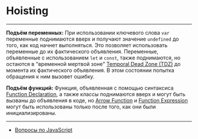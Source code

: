# Hoisting

---

**Подъём переменных:**
При использовании ключевого слова `var` переменные поднимаются вверх и получают значение `undefined` до того, как код начнет выполняться. Это позволяет использовать переменные до их фактического объявления.
Переменные, объявленные с использованием `let` и `const`, также поднимаются, но остаются в "временной мертвой зоне" [Temporal Dead Zone (TDZ)](./TDZ.md) до момента их фактического объявления. В этом состоянии попытка обращения к ним вызовет ошибку.

**Подъём функций:**
Функция, объявленная с помощью синтаксиса [Function Declaration](), а также классы поднимаются вверх и могут быть вызваны до объявления в коде, но [Arrow Function]() и [Function Expression]() могут быть использованы только после того, как они были инициализированы.

---

- [Вопросы по JavaScript](../javaScript.md)
